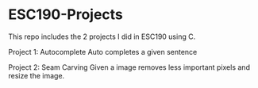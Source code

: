 # ESC190-Projects

This repo includes the 2 projects I did in ESC190 using C.

Project 1: Autocomplete
Auto completes a given sentence

Project 2: Seam Carving
Given a image removes less important pixels and resize the image.
